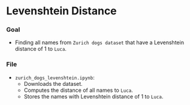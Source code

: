 # Levenshtein Distance


### Goal

* Finding all names from `Zurich dogs dataset` that have a Levenshtein distance of 1 to `Luca`.


### File

* `zurich_dogs_levenshtein.ipynb`:
  * Downloads the dataset.
  * Computes the distance of all names to `Luca`.
  * Stores the names with Levenshtein distance of 1 to `Luca`.